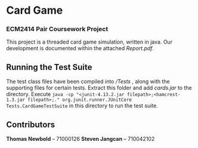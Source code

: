 # Card Game

### ECM2414 Pair Coursework Project

This project is a threaded card game simulation, written in java. Our development is documented within the attached *Report.pdf*.

## Running the Test Suite

The test class files have been compiled into */Tests* , along with the supporting files for certain tests.
Extract this folder and add *cards.jar* to the directory.
Execute `java -cp "<junit-4.13.2.jar filepath>;<hamcrest-1.3.jar filepath>;." org.junit.runner.JUnitCore Tests.CardGameTestSuite` in this directory to run the test suite.


## Contributors

**Thomas Newbold** – 71000126
**Steven Jangcan** – 710042102
